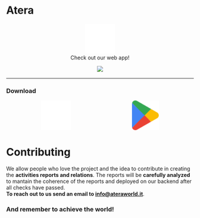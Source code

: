 # Atera

<p align="center">
  <a href="https://ateraworld.it"><img src="https://github.com/Ateraworld/.github/blob/main/profile/res/logo.svg" height=80></a>
  <br clear="left"/>
  Check out our web app!
</p>


<p align="center">
  <a href="https://ateraworld.it"><img src="https://github.com/Ateraworld/.github/assets/31132987/6982dafb-1acc-41af-abfc-3ed4446a318d" width=1280></a>
</p>

-----

### Download

<p align="center">
  <a href="https://apps.apple.com/it/app/atera-ferrate-trekking/id6449359062"><img src="https://github.com/Ateraworld/.github/blob/main/profile/res/apple.svg" height=80 hspace="80" ></a>
  <a href="https://play.google.com/store/apps/details?id=com.ateraworld.atera"><img src="https://github.com/Ateraworld/.github/blob/main/profile/res/google_play.svg" height=80 hspace="80"></a>
</p>


# Contributing

We allow people who love the project and the idea to contribute in creating the **activities reports and relations**.
The reports will be **carefully analyzed** to mantain the coherence of the reports and deployed on our backend after all checks have passed.  
**To reach out to us send an email to info@ateraworld.it**.

### And remember to achieve the world!

